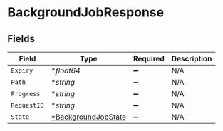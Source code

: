 # BackgroundJobResponse


## Fields

| Field                                                            | Type                                                             | Required                                                         | Description                                                      |
| ---------------------------------------------------------------- | ---------------------------------------------------------------- | ---------------------------------------------------------------- | ---------------------------------------------------------------- |
| `Expiry`                                                         | **float64*                                                       | :heavy_minus_sign:                                               | N/A                                                              |
| `Path`                                                           | **string*                                                        | :heavy_minus_sign:                                               | N/A                                                              |
| `Progress`                                                       | **string*                                                        | :heavy_minus_sign:                                               | N/A                                                              |
| `RequestID`                                                      | **string*                                                        | :heavy_minus_sign:                                               | N/A                                                              |
| `State`                                                          | [*BackgroundJobState](../../models/shared/backgroundjobstate.md) | :heavy_minus_sign:                                               | N/A                                                              |